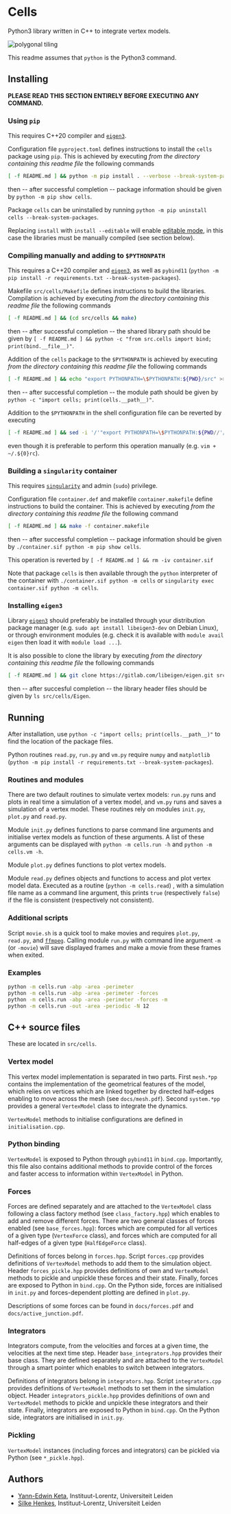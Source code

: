 # Cells

Python3 library written in C++ to integrate vertex models.

![polygonal tiling](docs/cells.svg)

This readme assumes that `python` is the Python3 command.

## Installing

**PLEASE READ THIS SECTION ENTIRELY BEFORE EXECUTING ANY COMMAND.**

### Using `pip`

This requires C++20 compiler and [`eigen3`](https://eigen.tuxfamily.org/index.php).

Configuration file `pyproject.toml` defines instructions to install the `cells` package using `pip`. This is achieved by executing *from the directory containing this readme file* the following commands
```sh
[ -f README.md ] && python -m pip install . --verbose --break-system-packages
```
then -- after successful completion -- package information should be given by `python -m pip show cells`.

Package `cells` can be uninstalled by running `python -m pip uninstall cells --break-system-packages`.

Replacing `install` with `install --editable` will enable [editable mode](https://setuptools.pypa.io/en/latest/userguide/development_mode.html), in this case the libraries must be manually compiled (see section below).

### Compiling manually and adding to `$PYTHONPATH`

This requires a C++20 compiler and [`eigen3`](https://eigen.tuxfamily.org/index.php), as well as `pybind11` (`python -m pip install -r requirements.txt --break-system-packages`).

Makefile `src/cells/Makefile` defines instructions to build the libraries. Compilation is achieved by executing *from the directory containing this readme file* the following commands
```sh
[ -f README.md ] && (cd src/cells && make)
```
then -- after successful completion -- the shared library path should be given by `[ -f README.md ] && python -c "from src.cells import bind; print(bind.__file__)"`.

Addition of the `cells` package to the `$PYTHONPATH` is achieved by executing *from the directory containing this readme file* the following commands
```sh
[ -f README.md ] && echo "export PYTHONPATH=\$PYTHONPATH:${PWD}/src" >> ~/.${0}rc && source ~/.${0}rc
```
then -- after successful completion -- the module path should be given by `python -c "import cells; print(cells.__path__)"`.

Addition to the `$PYTHONPATH` in the shell configuration file can be reverted by executing
```sh
[ -f README.md ] && sed -i '/'"export PYTHONPATH=\$PYTHONPATH:${PWD//'/'/'\/'}"'\/src/d' ~/.${0}rc
```
even though it is preferable to perform this operation manually (e.g. `vim + ~/.${0}rc`).

### Building a `singularity` container

This requires [`singularity`](https://docs.sylabs.io/guides/latest/user-guide/) and admin (`sudo`) privilege.

Configuration file `container.def` and makefile `container.makefile` define instructions to build the container. This is achieved by executing *from the directory containing this readme file* the following command
```sh
[ -f README.md ] && make -f container.makefile
```
then -- after successful completion -- package information should be given by `./container.sif python -m pip show cells`.

This operation is reverted by `[ -f README.md ] && rm -iv container.sif`

Note that package `cells` is then available through the `python` interpreter of the container with `./container.sif python -m cells` or `singularity exec container.sif python -m cells`.

### Installing `eigen3`

Library [`eigen3`](https://eigen.tuxfamily.org/index.php) should preferably be installed through your distribution package manager (e.g. `sudo apt install libeigen3-dev` on Debian Linux), or through environment modules (e.g. check it is available with `module avail eigen` then load it with `module load ...`).

It is also possible to clone the library by executing *from the directory containing this readme file* the following commands
```sh
[ -f README.md ] && git clone https://gitlab.com/libeigen/eigen.git src/cells/extern/eigen && ln -s eigen/Eigen src/cells/extern
```
then -- after succesful completion -- the library header files should be given by `ls src/cells/Eigen`.

## Running

After installation, use `python -c "import cells; print(cells.__path__)"` to find the location of the package files.

Python routines `read.py`, `run.py` and `vm.py` require `numpy` and `matplotlib` (`python -m pip install -r requirements.txt --break-system-packages`).

### Routines and modules

There are two default routines to simulate vertex models: `run.py` runs and plots in real time a simulation of a vertex model, and `vm.py` runs and saves a simulation of a vertex model. These routines rely on modules `init.py`, `plot.py` and `read.py`.

Module `init.py` defines functions to parse command line arguments and initialise vertex models as function of these arguments. A list of these arguments can be displayed with `python -m cells.run -h` and `python -m cells.vm -h`.

Module `plot.py` defines functions to plot vertex models.

Module `read.py` defines objects and functions to access and plot vertex model data. Executed as a routine (`python -m cells.read`) , with a simulation file name as a command line argument, this prints `true` (respectively `false`) if the file is consistent (respectively not consistent).

### Additional scripts

Script `movie.sh` is a quick tool to make movies and requires `plot.py`, `read.py`, and [`ffmpeg`](https://ffmpeg.org/download.html). Calling module `run.py` with command line argument `-m` (or `-movie`) will save displayed frames and make a movie from these frames when exited.

### Examples

```sh
python -m cells.run -abp -area -perimeter
python -m cells.run -abp -area -perimeter -forces
python -m cells.run -abp -area -perimeter -forces -m
python -m cells.run -out -area -periodic -N 12
```

## C++ source files

These are located in `src/cells`.

### Vertex model

This vertex model implementation is separated in two parts. First `mesh.*pp` contains the implementation of the geometrical features of the model, which relies on vertices which are linked together by directed half-edges enabling to move across the mesh (see `docs/mesh.pdf`). Second `system.*pp` provides a general `VertexModel` class to integrate the dynamics.

`VertexModel` methods to initialise configurations are defined in `initialisation.cpp`.

### Python binding

`VertexModel` is exposed to Python through `pybind11` in `bind.cpp`. Importantly, this file also contains additional methods to provide control of the forces and faster access to information within `VertexModel` in Python.

### Forces

Forces are defined separately and are attached to the `VertexModel` class following a class factory method (see `class_factory.hpp`) which enables to add and remove different forces. There are two general classes of forces enabled (see `base_forces.hpp`): forces which are computed for all vertices of a given type (`VertexForce` class), and forces which are computed for all half-edges of a given type (`HalfEdgeForce` class).

Definitions of forces belong in `forces.hpp`. Script `forces.cpp` provides definitions of `VertexModel` methods to add them to the simulation object. Header `forces_pickle.hpp` provides definitions of own and `VertexModel` methods to pickle and unpickle these forces and their state. Finally, forces are exposed to Python in `bind.cpp`. On the Python side, forces are initialised in `init.py` and forces-dependent plotting are defined in `plot.py`.

Descriptions of some forces can be found in `docs/forces.pdf` and `docs/active_junction.pdf`.

### Integrators

Integrators compute, from the velocities and forces at a given time, the velocities at the next time step. Header `base_integrators.hpp` provides their base class. They are defined separately and are attached to the `VertexModel` through a smart pointer which enables to switch between integrators.

Definitions of integrators belong in `integrators.hpp`. Script `integrators.cpp` provides definitions of `VertexModel` methods to set them in the simulation object. Header `integrators_pickle.hpp` provides definitions of own and `VertexModel` methods to pickle and unpickle these integrators and their state. Finally, integrators are exposed to Python in `bind.cpp`. On the Python side, integrators are initialised in `init.py`.

### Pickling

`VertexModel` instances (including forces and integrators) can be pickled via Python (see `*_pickle.hpp`).

## Authors

- [Yann-Edwin Keta](keta@lorentz.leidenuniv.nl), Instituut-Lorentz, Universiteit Leiden
- [Silke Henkes](shenkes@lorentz.leidenuniv.nl), Instituut-Lorentz, Universiteit Leiden

